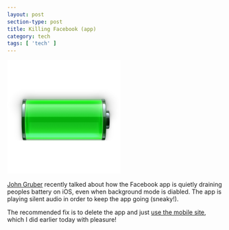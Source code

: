 ```yaml
---
layout: post
section-type: post
title: Killing Facebook (app)
category: tech
tags: [ 'tech' ]
---
```


![MyRepo](/img/posts/iOS-battery-life.png)

[John Gruber][1] recently talked about how the Facebook app is quietly draining peoples battery on iOS, even when background mode is diabled. The app is playing silent audio in order to keep the app going (sneaky!). 

The recommended fix is to delete the app and just [use the mobile site][2], which I did earlier today with pleasure! 


 [1]: https://daringfireball.net/
 [2]: http://lifehacker.com/use-facebooks-mobile-site-for-a-faster-battery-friend-513822070



